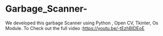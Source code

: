 # Garbage_Scanner-
We developed this garbage Scanner using Python , Open CV, Tkinter, Os Module. To Check out the full video :https://youtu.be/-tEzhBIDEoE 

